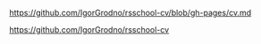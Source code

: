 https://github.com/IgorGrodno/rsschool-cv/blob/gh-pages/cv.md

https://github.com/IgorGrodno/rsschool-cv
